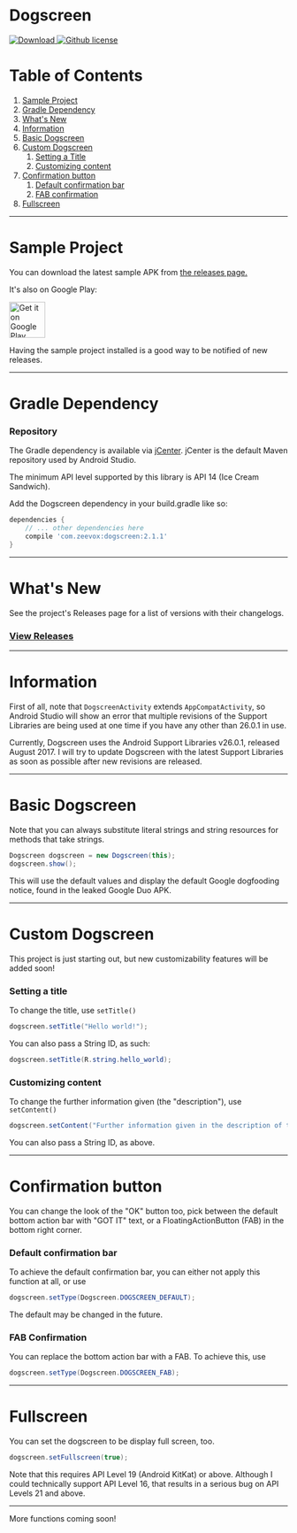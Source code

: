 # Dogscreen
[ ![Download](https://api.bintray.com/packages/zeevox/Dogscreen/dogscreen-library/images/download.svg) ](https://bintray.com/zeevox/Dogscreen/dogscreen-library/_latestVersion)
[![Github license](https://img.shields.io/badge/license-MIT%20License-blue.svg)](https://github.com/ZeevoX/Dogscreen/blob/master/LICENSE)

# Table of Contents

1. [Sample Project](#sample-project)
2. [Gradle Dependency](#gradle-dependency)
3. [What's New](#whats-new)
4. [Information](#information)
5. [Basic Dogscreen](#basic-dogscreen)
6. [Custom Dogscreen](#custom-dogscreen)
	1. [Setting a Title](#setting-a-title)
	2. [Customizing content](#customizing-content)
7. [Confirmation button](#confirmation-button)
	1. [Default confirmation bar](#default-confirmation-bar)
	2. [FAB confirmation](#fab-confirmation)
8. [Fullscreen](#fullscreen)


------

# Sample Project

You can download the latest sample APK from [the releases page.](https://github.com/ZeevoX/Dogscreen/releases/latest)

It's also on Google Play:

<a href="https://play.google.com/store/apps/details?id=com.zeevox.dogscreen.demo" target="_blank">
  <img alt="Get it on Google Play"
       src="https://play.google.com/intl/en_us/badges/images/generic/en-play-badge.png" height="65"/>
</a>

Having the sample project installed is a good way to be notified of new releases.

---

# Gradle Dependency

### Repository

The Gradle dependency is available via [jCenter](https://bintray.com/zeevox/Dogscreen/dogscreen-library).
jCenter is the default Maven repository used by Android Studio.

The minimum API level supported by this library is API 14 (Ice Cream Sandwich).

Add the Dogscreen dependency in your build.gradle like so:

```gradle
dependencies {
	// ... other dependencies here
    compile 'com.zeevox:dogscreen:2.1.1'
}
```

---

# What's New

See the project's Releases page for a list of versions with their changelogs.

### [View Releases](https://github.com/ZeevoX/Dogscreen/releases)

---

# Information

First of all, note that `DogscreenActivity` extends `AppCompatActivity`, so Android Studio will show an error that multiple revisions of the Support Libraries are being used at one time if you have any other than 26.0.1 in use.

Currently, Dogscreen uses the Android Support Libraries v26.0.1, released August 2017. I will try to update Dogscreen with the latest Support Libraries as soon as possible after new revisions are released.

---

# Basic Dogscreen

Note that you can always substitute literal strings and string resources for methods that take strings.

```java
Dogscreen dogscreen = new Dogscreen(this);
dogscreen.show();
```

This will use the default values and display the default Google dogfooding notice, found in the leaked Google Duo APK.

---

# Custom Dogscreen

This project is just starting out, but new customizability features will be added soon!

### Setting a title

To change the title, use `setTitle()`

```java
dogscreen.setTitle("Hello world!");
```

You can also pass a String ID, as such:

```java
dogscreen.setTitle(R.string.hello_world);
```

### Customizing content

To change the further information given (the "description"), use `setContent()`

```java
dogscreen.setContent("Further information given in the description of the Dogscreen")
```

You can also pass a String ID, as above.

---


# Confirmation button

You can change the look of the "OK" button too, pick between the default bottom action bar with "GOT IT" text, or a FloatingActionButton (FAB) in the bottom right corner.

### Default confirmation bar

To achieve the default confirmation bar, you can either not apply this function at all, or use

```java
dogscreen.setType(Dogscreen.DOGSCREEN_DEFAULT);
```

The default may be changed in the future.

### FAB Confirmation

You can replace the bottom action bar with a FAB. To achieve this, use

```java
dogscreen.setType(Dogscreen.DOGSCREEN_FAB);
```

---

# Fullscreen

You can set the dogscreen to be display full screen, too.

```java
dogscreen.setFullscreen(true);
```

Note that this requires API Level 19 (Android KitKat) or above.
Although I could technically support API Level 16, that results in a serious bug on API Levels 21 and above.

---

More functions coming soon!


